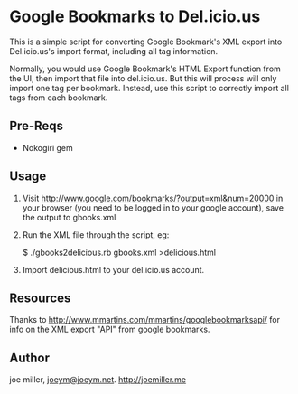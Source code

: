 Google Bookmarks to Del.icio.us
===============================

This is a simple script for converting Google Bookmark's XML export into Del.icio.us's import format, including all tag information.

Normally, you would use Google Bookmark's HTML Export function from the UI, then import that file into del.icio.us. But this will process will only import one tag per bookmark.  Instead, use this script to correctly import all tags from each bookmark.

Pre-Reqs
--------
* Nokogiri gem

Usage
-----

1. Visit http://www.google.com/bookmarks/?output=xml&num=20000 in your browser (you need to be logged in to your google account), save the output to gbooks.xml

2. Run the XML file through the script, eg:

	$ ./gbooks2delicious.rb gbooks.xml >delicious.html
	
3. Import delicious.html to your del.icio.us account.

Resources
---------

Thanks to http://www.mmartins.com/mmartins/googlebookmarksapi/ for info on the XML export "API" from google bookmarks.

Author
------
joe miller, <joeym@joeym.net>.  http://joemiller.me